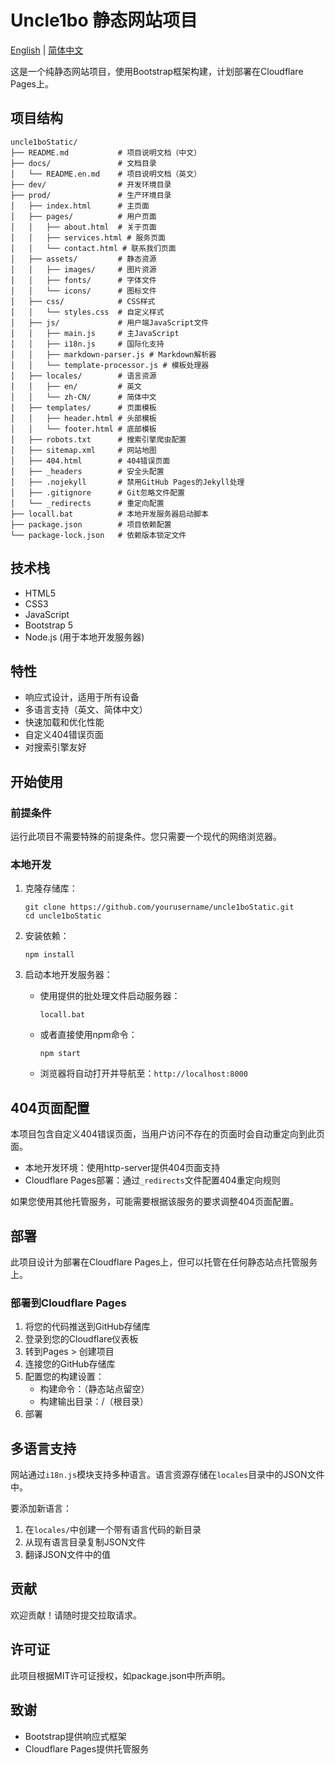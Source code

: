 # Uncle1bo 静态网站项目

[English](docs/README.en.md) | [简体中文](#)

这是一个纯静态网站项目，使用Bootstrap框架构建，计划部署在Cloudflare Pages上。

## 项目结构

```
uncle1boStatic/
├── README.md           # 项目说明文档（中文）
├── docs/               # 文档目录
│   └── README.en.md    # 项目说明文档（英文）
├── dev/                # 开发环境目录
├── prod/               # 生产环境目录
│   ├── index.html      # 主页面
│   ├── pages/          # 用户页面
│   │   ├── about.html  # 关于页面
│   │   ├── services.html # 服务页面
│   │   └── contact.html # 联系我们页面
│   ├── assets/         # 静态资源
│   │   ├── images/     # 图片资源
│   │   ├── fonts/      # 字体文件
│   │   └── icons/      # 图标文件
│   ├── css/            # CSS样式
│   │   └── styles.css  # 自定义样式
│   ├── js/             # 用户端JavaScript文件
│   │   ├── main.js     # 主JavaScript
│   │   ├── i18n.js     # 国际化支持
│   │   ├── markdown-parser.js # Markdown解析器
│   │   └── template-processor.js # 模板处理器
│   ├── locales/        # 语言资源
│   │   ├── en/         # 英文
│   │   └── zh-CN/      # 简体中文
│   ├── templates/      # 页面模板
│   │   ├── header.html # 头部模板
│   │   └── footer.html # 底部模板
│   ├── robots.txt      # 搜索引擎爬虫配置
│   ├── sitemap.xml     # 网站地图
│   ├── 404.html        # 404错误页面
│   ├── _headers        # 安全头配置
│   ├── .nojekyll       # 禁用GitHub Pages的Jekyll处理
│   ├── .gitignore      # Git忽略文件配置
│   └── _redirects      # 重定向配置
├── locall.bat          # 本地开发服务器启动脚本
├── package.json        # 项目依赖配置
└── package-lock.json   # 依赖版本锁定文件
```

## 技术栈

- HTML5
- CSS3
- JavaScript
- Bootstrap 5
- Node.js (用于本地开发服务器)

## 特性

- 响应式设计，适用于所有设备
- 多语言支持（英文、简体中文）
- 快速加载和优化性能
- 自定义404错误页面
- 对搜索引擎友好

## 开始使用

### 前提条件

运行此项目不需要特殊的前提条件。您只需要一个现代的网络浏览器。

### 本地开发

1. 克隆存储库：
   ```
   git clone https://github.com/yourusername/uncle1boStatic.git
   cd uncle1boStatic
   ```

2. 安装依赖：
   ```
   npm install
   ```

3. 启动本地开发服务器：

   - 使用提供的批处理文件启动服务器：
     ```
     locall.bat
     ```
   - 或者直接使用npm命令：
     ```
     npm start
     ```

   - 浏览器将自动打开并导航至：`http://localhost:8000`

## 404页面配置

本项目包含自定义404错误页面，当用户访问不存在的页面时会自动重定向到此页面。

- 本地开发环境：使用http-server提供404页面支持
- Cloudflare Pages部署：通过`_redirects`文件配置404重定向规则

如果您使用其他托管服务，可能需要根据该服务的要求调整404页面配置。

## 部署

此项目设计为部署在Cloudflare Pages上，但可以托管在任何静态站点托管服务上。

### 部署到Cloudflare Pages

1. 将您的代码推送到GitHub存储库
2. 登录到您的Cloudflare仪表板
3. 转到Pages > 创建项目
4. 连接您的GitHub存储库
5. 配置您的构建设置：
   - 构建命令：（静态站点留空）
   - 构建输出目录：/（根目录）
6. 部署

## 多语言支持

网站通过`i18n.js`模块支持多种语言。语言资源存储在`locales`目录中的JSON文件中。

要添加新语言：

1. 在`locales/`中创建一个带有语言代码的新目录
2. 从现有语言目录复制JSON文件
3. 翻译JSON文件中的值

## 贡献

欢迎贡献！请随时提交拉取请求。

## 许可证

此项目根据MIT许可证授权，如package.json中所声明。

## 致谢

- Bootstrap提供响应式框架
- Cloudflare Pages提供托管服务